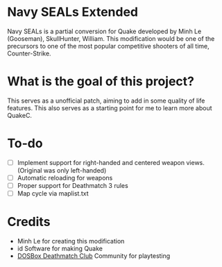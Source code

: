 # Navy SEALs Extended
Navy SEALs is a partial conversion for Quake developed by Minh Le (Gooseman), SkullHunter, William. This modification would be one of the precursors to one of the most popular competitive shooters of all time, Counter-Strike.

# What is the goal of this project?
This serves as a unofficial patch, aiming to add in some quality of life features. This also serves as a starting point for me to learn more about QuakeC.

# To-do
- [ ] Implement support for right-handed and centered weapon views. (Original was only left-handed)
- [ ] Automatic reloading for weapons
- [ ] Proper support for Deathmatch 3 rules
- [ ] Map cycle via maplist.txt

# Credits
* Minh Le for creating this modification
* id Software for making Quake
* [DOSBox Deathmatch Club](http://www.dosboxdmclub.com/) Community for playtesting
